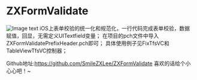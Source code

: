 # ZXFormValidate
![Image text](https://raw.githubusercontent.com/SmileZXLee/ZXFormValidate/master/formVal.gif)
iOS上表单校验的统一化和规范化，一行代码完成表单校验，数据赋值，回显，无需定义UITextfield变量；
在项目的pch文件中导入ZXFormValidatePrefixHeader.pch即可；
具体使用例子见FixTfsVC和TableViewTfsVC控制器；

Github地址:https://github.com/SmileZXLee/ZXFormValidate 喜欢的话给个小心心吧！~


